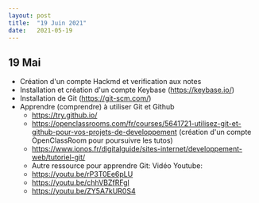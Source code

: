 ```yaml
---
layout: post
title:  "19 Juin 2021"
date:   2021-05-19
---
```

## 19 Mai

- Création d'un compte Hackmd et verification aux notes
- Installation et création d'un compte Keybase (https://keybase.io/)
- Installation de Git (https://git-scm.com/)
- Apprendre (comprendre) à utiliser Git et Github 
    - https://try.github.io/
    - https://openclassrooms.com/fr/courses/5641721-utilisez-git-et-github-pour-vos-projets-de-developpement
    (création d'un compte OpenClassRoom pour poursuivre les tutos)
    - https://www.ionos.fr/digitalguide/sites-internet/developpement-web/tutoriel-git/
    - Autre ressource pour apprendre Git:
    Vidéo Youtube:
    - https://youtu.be/rP3T0Ee6pLU
    - https://youtu.be/chhVBZfRFgl
    - https://youtu.be/ZY5A7kUR0S4
    
[jekyll-docs]: https://jekyllrb.com/docs/home
[jekyll-gh]:   https://github.com/jekyll/jekyll
[jekyll-talk]: https://talk.jekyllrb.com/
